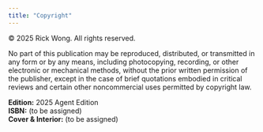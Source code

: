 ```yaml
---
title: "Copyright"
---
```


© 2025 Rick Wong. All rights reserved.

No part of this publication may be reproduced, distributed, or transmitted in any form or by any means, including photocopying, recording, or other electronic or mechanical methods, without the prior written permission of the publisher, except in the case of brief quotations embodied in critical reviews and certain other noncommercial uses permitted by copyright law.

**Edition:** 2025 Agent Edition  
**ISBN:** (to be assigned)  
**Cover & Interior:** (to be assigned)
